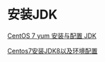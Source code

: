 # 安装JDK

[CentOS 7 yum 安装与配置 JDK](https://blog.csdn.net/github_38336924/article/details/82221258)

[Centos7安装JDK8以及环境配置](https://blog.csdn.net/pang_ping/article/details/80570011)

